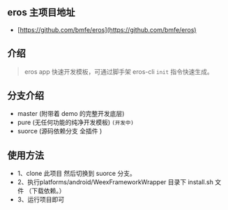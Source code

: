 ## eros 主项目地址
- [https://github.com/bmfe/eros](https://github.com/bmfe/eros)


## 介绍

> eros app 快速开发模板，可通过脚手架 eros-cli `init` 指令快速生成。

## 分支介绍

- master (附带着 demo 的完整开发底层)
- pure (无任何功能的纯净开发模板) `(开发中)`
- suorce (源码依赖分支 全插件 )

## 使用方法

* 1、clone 此项目 然后切换到 suorce 分支。
* 2、执行platforms/android/WeexFrameworkWrapper 目录下 install.sh 文件 （下载依赖。）
* 3、运行项目即可

